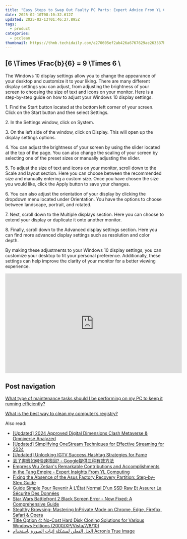 ```yaml
---
title: "Easy Steps to Swap Out Faulty PC Parts: Expert Advice From YL Computing"
date: 2025-02-10T08:10:32.612Z
updated: 2025-02-13T01:46:27.895Z
tags:
  - product
categories:
  - pcclean
thumbnail: https://thmb.techidaily.com/a270605ef2ab426a6767629ae263537bc25fdbd249dd83c4ff219886bfce5bc1.jpg
---
```


## \[6 \Times \Frac{b}{6} = 9 \Times 6 \

The Windows 10 display settings allow you to change the appearance of your desktop and customize it to your liking. There are many different display settings you can adjust, from adjusting the brightness of your screen to choosing the size of text and icons on your monitor. Here is a step-by-step guide on how to adjust your Windows 10 display settings. 

1\. Find the Start button located at the bottom left corner of your screen. Click on the Start button and then select Settings.

2\. In the Settings window, click on System.

3\. On the left side of the window, click on Display. This will open up the display settings options. 

4\. You can adjust the brightness of your screen by using the slider located at the top of the page. You can also change the scaling of your screen by selecting one of the preset sizes or manually adjusting the slider.

5\. To adjust the size of text and icons on your monitor, scroll down to the Scale and layout section. Here you can choose between the recommended size and manually entering a custom size. Once you have chosen the size you would like, click the Apply button to save your changes.

6\. You can also adjust the orientation of your display by clicking the dropdown menu located under Orientation. You have the options to choose between landscape, portrait, and rotated.

7\. Next, scroll down to the Multiple displays section. Here you can choose to extend your display or duplicate it onto another monitor.

8\. Finally, scroll down to the Advanced display settings section. Here you can find more advanced display settings such as resolution and color depth. 

By making these adjustments to your Windows 10 display settings, you can customize your desktop to fit your personal preference. Additionally, these settings can help improve the clarity of your monitor for a better viewing experience.

<!-- affiliate ads begin -->
<iframe width="560" height="315" src="https://www.youtube.com/embed/9Sj2QNA-JXI?si=V-_h73iE3VlE214k" title="YouTube video player" frameborder="0" allow="accelerometer; autoplay; clipboard-write; encrypted-media; gyroscope; picture-in-picture; web-share" referrerpolicy="strict-origin-when-cross-origin" allowfullscreen></iframe>
<!-- affiliate ads end -->

## Post navigation

[What type of maintenance tasks should I be performing on my PC to keep it running efficiently?](https://tools.techidaily.com/pcclean/products/)

[What is the best way to clean my computer’s registry?](https://tools.techidaily.com/pcclean/products/)

<ins class="adsbygoogle"
     style="display:block"
     data-ad-format="autorelaxed"
     data-ad-client="ca-pub-7571918770474297"
     data-ad-slot="1223367746"></ins>

<ins class="adsbygoogle"
     style="display:block"
     data-ad-client="ca-pub-7571918770474297"
     data-ad-slot="8358498916"
     data-ad-format="auto"
     data-full-width-responsive="true"></ins>

<span class="atpl-alsoreadstyle">Also read:</span>
<div><ul>
<li><a href="https://fox-friendly.techidaily.com/updated-2024-approved-digital-dimensions-clash-metaverse-and-omniverse-analyzed/"><u>[Updated] 2024 Approved Digital Dimensions Clash Metaverse & Omniverse Analyzed</u></a></li>
<li><a href="https://fox-glue.techidaily.com/updated-simplifying-onestream-techniques-for-effective-streaming-for-2024/"><u>[Updated] Simplifying OneStream Techniques for Effective Streaming for 2024</u></a></li>
<li><a href="https://instagram-video-recordings.techidaily.com/updated-unlocking-igtv-success-hashtag-strategies-for-fame/"><u>[Updated] Unlocking IGTV Success Hashtag Strategies for Fame</u></a></li>
<li><a href="https://discover-bits.techidaily.com/1728467150775-google/"><u>丟了書籤如何快速找回? - Google提供三种有效方法</u></a></li>
<li><a href="https://win-bits.techidaily.com/empress-wu-zetians-remarkable-contributions-and-accomplishments-in-the-tang-empire-expert-insights-from-yl-computing/"><u>Empress Wu Zetian's Remarkable Contributions and Accomplishments in the Tang Empire - Expert Insights From YL Computing</u></a></li>
<li><a href="https://discover-bits.techidaily.com/fixing-the-absence-of-the-asus-factory-recovery-partition-step-by-step-guide/"><u>Fixing the Absence of the Asus Factory Recovery Partition: Step-by-Step Guide</u></a></li>
<li><a href="https://discover-bits.techidaily.com/guide-simple-pour-revenir-a-letat-normal-dun-ssd-raw-et-assurer-la-securite-des-donnees/"><u>Guide Simple Pour Revenir À L'État Normal D'un SSD Raw Et Assurer La Sécurité Des Données</u></a></li>
<li><a href="https://win-answers.techidaily.com/star-wars-battlefront-2-black-screen-error-now-fixed-a-comprehensive-guide/"><u>Star Wars Battlefront 2 Black Screen Error - Now Fixed: A Comprehensive Guide</u></a></li>
<li><a href="https://tech-renaissance.techidaily.com/stealthy-browsing-mastering-inprivate-mode-on-chrome-edge-firefox-safari-and-opera/"><u>Stealthy Browsing: Mastering InPrivate Mode on Chrome, Edge, Firefox, Safari & Opera</u></a></li>
<li><a href="https://discover-bits.techidaily.com/title-option-4-no-cost-hard-disk-cloning-solutions-for-various-windows-editions-2000xpvista7810/"><u>Title Option 4: No-Cost Hard Disk Cloning Solutions for Various Windows Editions (2000/XP/Vista/7/8/10)</u></a></li>
<li><a href="https://discover-bits.techidaily.com/alhl-alfaaly-lmshkla-ithbat-alsora-bastkhdam-acronis-true-image/"><u>الحل الفعلي لمشكلة إثبات الصورة باستخدام Acronis True Image</u></a></li>
</ul></div>


